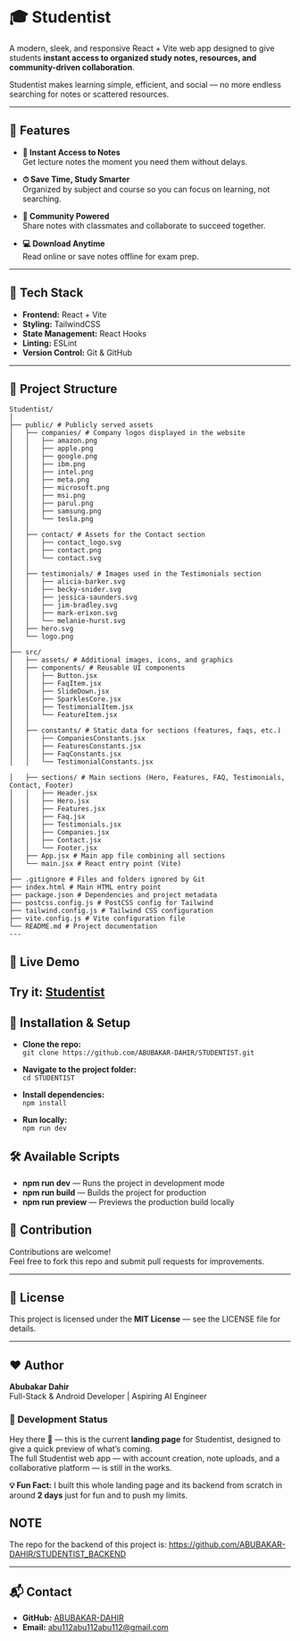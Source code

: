 # 🎓 Studentist

A modern, sleek, and responsive React + Vite web app designed to give students **instant access to organized study notes, resources, and community-driven collaboration**.

Studentist makes learning simple, efficient, and social — no more endless searching for notes or scattered resources.

---

## 🌟 Features

- **📖 Instant Access to Notes**  
  Get lecture notes the moment you need them without delays.

- **⏱ Save Time, Study Smarter**  
  Organized by subject and course so you can focus on learning, not searching.

- **🤝 Community Powered**  
  Share notes with classmates and collaborate to succeed together.

- **💻 Download Anytime**  
  Read online or save notes offline for exam prep.

---

## 🚀 Tech Stack

- **Frontend:** React + Vite  
- **Styling:** TailwindCSS  
- **State Management:** React Hooks  
- **Linting:** ESLint  
- **Version Control:** Git & GitHub  

---

## 📂 Project Structure
```
Studentist/
│
├── public/ # Publicly served assets
│   ├── companies/ # Company logos displayed in the website
│   │   ├── amazon.png
│   │   ├── apple.png
│   │   ├── google.png
│   │   ├── ibm.png
│   │   ├── intel.png
│   │   ├── meta.png
│   │   ├── microsoft.png
│   │   ├── msi.png
│   │   ├── parul.png
│   │   ├── samsung.png
│   │   └── tesla.png
│   │
│   ├── contact/ # Assets for the Contact section
│   │   ├── contact_logo.svg
│   │   ├── contact.png
│   │   └── contact.svg
│   │
│   ├── testimonials/ # Images used in the Testimonials section 
│   │   ├── alicia-barker.svg
│   │   ├── becky-snider.svg
│   │   ├── jessica-saunders.svg
│   │   ├── jim-bradley.svg
│   │   ├── mark-erixon.svg
│   │   └── melanie-hurst.svg
│   ├── hero.svg 
│   └── logo.png 
│
├── src/
│   ├── assets/ # Additional images, icons, and graphics
│   ├── components/ # Reusable UI components
│   │   ├── Button.jsx
│   │   ├── FaqItem.jsx
│   │   ├── SlideDown.jsx
│   │   ├── SparklesCore.jsx
│   │   ├── TestimonialItem.jsx
│   │   └── FeatureItem.jsx
│   │
│   ├── constants/ # Static data for sections (features, faqs, etc.)
│   │   ├── CompaniesConstants.jsx
│   │   ├── FeaturesConstants.jsx
│   │   ├── FaqConstants.jsx
│   │   └── TestimonialConstants.jsx
        
│   ├── sections/ # Main sections (Hero, Features, FAQ, Testimonials, Contact, Footer)
│   │   ├── Header.jsx
│   │   ├── Hero.jsx
│   │   ├── Features.jsx
│   │   ├── Faq.jsx
│   │   ├── Testimonials.jsx
│   │   ├── Companies.jsx
│   │   ├── Contact.jsx
│   │   └── Footer.jsx
│   ├── App.jsx # Main app file combining all sections
│   └── main.jsx # React entry point (Vite)
│
├── .gitignore # Files and folders ignored by Git
├── index.html # Main HTML entry point
├── package.json # Dependencies and project metadata
├── postcss.config.js # PostCSS config for Tailwind
├── tailwind.config.js # Tailwind CSS configuration
├── vite.config.js # Vite configuration file
└── README.md # Project documentation
---
```

## 🎨 Live Demo

Try it:  [Studentist](https://studentist.netlify.app/) 
---

## 📌 Installation & Setup

- **Clone the repo:**  
  `git clone https://github.com/ABUBAKAR-DAHIR/STUDENTIST.git`

- **Navigate to the project folder:**  
  `cd STUDENTIST`

- **Install dependencies:**  
  `npm install`

- **Run locally:**  
  `npm run dev`

## 🛠 Available Scripts

- **npm run dev** — Runs the project in development mode  
- **npm run build** — Builds the project for production  
- **npm run preview** — Previews the production build locally

## 📢 Contribution

Contributions are welcome!  
Feel free to fork this repo and submit pull requests for improvements.

---

## 📜 License

This project is licensed under the **MIT License** — see the LICENSE file for details.

---

## ❤️ Author

**Abubakar Dahir**  
Full-Stack & Android Developer | Aspiring AI Engineer

### 🧩 Development Status

Hey there 👋 — this is the current **landing page** for Studentist, designed to give a quick preview of what’s coming.  
The full Studentist web app — with account creation, note uploads, and a collaborative platform — is still in the works.

**💡 Fun Fact:** I built this whole landing page and its backend from scratch in around **2 days** just for fun and to push my limits.

## NOTE
The repo for the backend of this project is: https://github.com/ABUBAKAR-DAHIR/STUDENTIST_BACKEND

---

## 📬 Contact

- **GitHub:** [ABUBAKAR-DAHIR](https://github.com/ABUBAKAR-DAHIR)  
- **Email:** [abu112abu112abu112@gmail.com](abu112abu112abu112@gmail.com)
